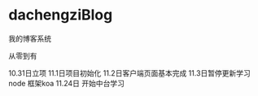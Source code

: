 # dachengziBlog
我的博客系统

从零到有

10.31日立项
11.1日项目初始化
11.2日客户端页面基本完成
11.3日暂停更新学习node 框架koa
11.24日 开始中台学习 
